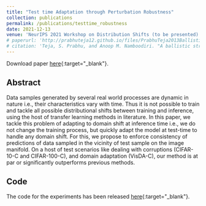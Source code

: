 ```yaml
---
title: "Test time Adaptation through Perturbation Robustness"
collection: publications
permalink: /publications/testtime_robustness
date: 2021-12-13
venue: 'NeurIPS 2021 Workshop on Distribution Shifts (to be presented)'
# paperurl: 'http://prabhuteja12.github.io/files/PrabhuTeja2013Ballistic.pdf'
# citation: 'Teja, S. Prabhu, and Anoop M. Namboodiri. "A ballistic stroke representation of online handwriting for recognition." In 2013 12th International Conference on Document Analysis and Recognition, pp. 857-861. IEEE, 2013.'
---
```


Download paper [here](https://openreview.net/forum?id=GbBeI5z86uD){:target="_blank"}.

## Abstract

Data samples generated by several real world processes are dynamic in nature i.e., their characteristics vary with time.
Thus it is not possible to train and tackle all possible distributional shifts between training and inference, using the
host of transfer learning methods in literature. In this paper, we tackle this problem of adapting to domain shift at
inference time i.e., we do not change the training process, but quickly adapt the model at test-time to handle any
domain shift. For this, we propose to enforce consistency of predictions of data sampled in the vicinity of test sample
on the image manifold. On a host of test scenarios like dealing with corruptions (CIFAR-10-C and CIFAR-100-C), and
domain adaptation (VisDA-C), our method is at par or significantly outperforms previous methods.

## Code

The code for the experiments has been released [here](https://github.com/prabhuteja12/pest){:target="_blank"}.
